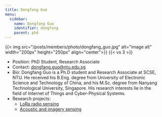 ```yaml
---
title: Dongfang Guo
menu:
  sidebar:
    name: Dongfang Guo
    identifier: dongfang
    parent: phd
---
```


{{< img src="/posts/members/photo/dongfang_guo.jpg" alt="image alt" width="200px" height="250px" align="center">}}
{{< vs 3 >}}
- Position: PhD Student, Research Associate
- Contact: dongfang.guo@ntu.edu.sg
- Bio: Dongfang Guo is a Ph.D student and Research Associate at SCSE, NTU. He received his B.Eng. degree from University of Electronic Science and Technology of China, and his M.Sc. degree from Nanyang Technological University, Singapore. His research interests lie in the field of Internet of Things and Cyber-Physical Systems.
- Research projects:
  - [LoRa radio sensing](research/lora/)
  - [Acoustic and imagery sensing](research/acoustic_image/)
